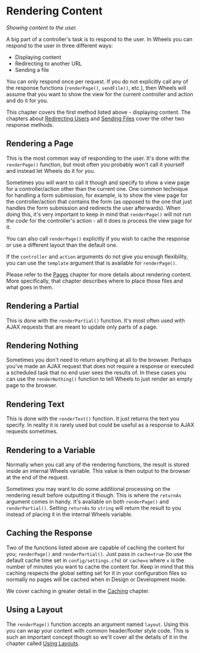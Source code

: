 # Rendering Content

*Showing content to the user.*

A big part of a controller's task is to respond to the user. In Wheels you can respond to the user in three different ways:

  * Displaying content
  * Redirecting to another URL
  * Sending a file

You can only respond once per request. If you do not explicitly call any of the response functions (`renderPage()`, `sendFile()`, etc.), then Wheels will assume that you want to show the view for the current controller and action and do it for you.

This chapter covers the first method listed above - displaying content. The chapters about [Redirecting Users][1] and [Sending Files][2] cover the other two response methods.

## Rendering a Page

This is the most common way of responding to the user. It's done with the `renderPage()` function, but most often you probably won't call it yourself and instead let Wheels do it for you.

Sometimes you will want to call it though and specify to show a view page for a controller/action other than the current one. One common technique for handling a form submission, for example, is to show the view page for the controller/action that contains the form (as opposed to the one that just handles the form submission and redirects the user afterwards). When doing this, it's very important to keep in mind that `renderPage()` will *not run the code* for the controller's action - all it does is process the view page for it.

You can also call `renderPage()` explicitly if you wish to cache the response or use a different layout than the default one.

If the `controller` and `action` arguments do not give you enough flexibility, you can use the `template` argument that is available for `renderPage()`.

Please refer to the [Pages][3] chapter for more details about rendering content. More specifically, that chapter describes where to place those files and what goes in them.

## Rendering a Partial

This is done with the `renderPartial()` function. It's most often used with AJAX requests that are meant to update only parts of a page.

## Rendering Nothing

Sometimes you don't need to return anything at all to the browser. Perhaps you've made an AJAX request that does not require a response or executed a scheduled task that no end user sees the results of. In these cases you can use the `renderNothing()` function to tell Wheels to just render an empty page to the browser.

## Rendering Text

This is done with the `renderText()` function. It just returns the text you specify. In reality it is rarely used but could be useful as a response to AJAX requests sometimes.

## Rendering to a Variable

Normally when you call any of the rendering functions, the result is stored inside an internal Wheels variable. This value is then output to the browser at the end of the request.

Sometimes you may want to do some additional processing on the rendering result before outputting it though. This is where the `returnAs` argument comes in handy. It's available on both `renderPage()` and `renderPartial()`. Setting `returnAs` to `string` will return the result to you instead of placing it in the internal Wheels variable.

## Caching the Response

Two of the functions listed above are capable of caching the content for you; `renderPage()` and `renderPartial()`. Just pass in `cache=true` (to use the default cache time set in `config/settings.cfm`) or `cache=x` where `x` is the number of minutes you want to cache the content for. Keep in mind that this caching respects the global setting set for it in your configuration files so normally no pages will be cached when in Design or Development mode.

We cover caching in greater detail in the [Caching][4] chapter.

## Using a Layout

The `renderPage()` function accepts an argument named `layout`. Using this you can wrap your content with common header/footer style code. This is such an important concept though so we'll cover all the details of it in the chapter called [Using Layouts][5].

[1]: Redirecting%20Users.md
[2]: Sending%20Files.md
[3]: Pages.md
[4]: Caching.md
[5]: Using%20Layouts.md